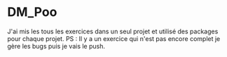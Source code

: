 # DM_Poo
J'ai mis les tous les exercices dans un seul projet et utilisé des packages pour chaque projet.
PS : Il y a un exercice qui n'est pas encore complet je gère les bugs puis je vais le push.

